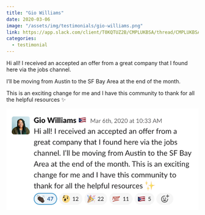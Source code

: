 ```yaml
---
title: "Gio Williams"
date: 2020-03-06
image: "/assets/img/testimonials/gio-williams.png"
link: https://app.slack.com/client/T0KQTUZ2B/CMPLUKBSA/thread/CMPLUKBSA-1583508816.193500
categories:
  - testimonial
---
```


Hi all! I received an accepted an offer from a great company that I found here via the jobs channel.

I’ll be moving from Austin to the SF Bay Area at the end of the month.

This is an exciting change for me and I have this community to thank for all the helpful resources ✨

![Gio Williams Testimonial](/assets/img/testimonials/gio-williams-testimonial.png)
